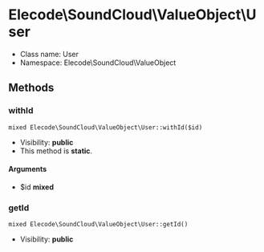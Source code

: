 Elecode\SoundCloud\ValueObject\User
===============






* Class name: User
* Namespace: Elecode\SoundCloud\ValueObject







Methods
-------


### withId

    mixed Elecode\SoundCloud\ValueObject\User::withId($id)





* Visibility: **public**
* This method is **static**.


#### Arguments
* $id **mixed**



### getId

    mixed Elecode\SoundCloud\ValueObject\User::getId()





* Visibility: **public**



